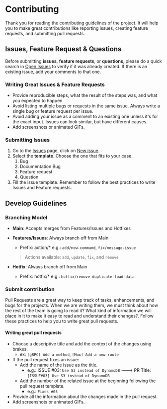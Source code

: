 # Contributing

Thank you for reading the contributing guidelines of the project. It will help you to make great contributions like reporting issues, creating feature requests, and submitting pull requests.

## Issues, Feature Request & Questions

Before submitting **issues**, **feature requests**, or **questions**, please do a quick search in [Open Issues]() to verify if it was already created. If there is an existing issue, add your comments to that one. 

### Writing Great Issues & Feature Requests

- Provide reproducible steps, what the result of the steps was, and what you expected to happen.
- Avoid listing multiple bugs or requests in the same issue. Always write a single bug or feature request per issue. 
- Avoid adding your issue as a comment to an existing one unless it's for the exact input. Issues can look similar, but have different causes.
- Add screenshots or animated GIFs.

### Submitting Issues 

1. Go to the [Issues](https://github.com/southworks/aws-cdi-samples/issues) page, click on [New issue](https://github.com/southworks/aws-cdi-samples/issues/new/choose).
2. Select the **template**. Choose the one that fits to your case. 
   1. Bug
   2. Documentation Bug
   3. Feature request
   4. Question
3. Fill the issue template. Remember to follow the best practices to write Issues and Feature requests.

## Develop Guidelines

### Branching Model

- **Main**: Accepts merges from Features/Issues and Hotfixes
- **Features/Issues**: Always branch off from Main
  
  - Prefix: action/* e.g.: `add/new-command`, `fix/message-issue`
    
  >  Actions available: `add`, `update`, `fix`, and `remove`
  
- **Hotfix**: Always branch off from Main
  
  - Prefix: hotfix/* e.g.: `hotfix/remove-duplicate-load-data`

### Submit contribution

Pull Requests are a great way to keep track of tasks, enhancements, and bugs for the projects. When we are writing them, we must think about how the rest of the team is going to read it? What kind of information we will place in it to make it easy to read and understand their changes?. Follow these practices to help you to write great pull requests.

#### Writing great pull requests

- Choose a descriptive title and add the context of the changes using brakes. 
  - ex: `[gRPC] Add a method`, `[Mux] Add a new route`
- If the pull request fixes an issue:
  - Add the name of the issue as the title. 
    -  e.g.: ISSUE #03: `Use S3 instead of DynamoDB` ---> PR Title: `[ISSUE#03] Use S3 instead of DynamoDB`
  - Add the number of the related issue at the beginning following the pull request template.
    -  e.g.: `Fixes #03` 
- Provide all the information about the changes made in the pull request.
- Add screenshots or animated GIFs.
